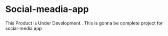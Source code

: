 # Social-meadia-app
This Product is Under Development..
This is gonna be complete project for social-media app
